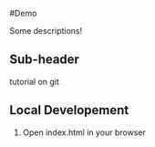 #Demo

Some descriptions!

## Sub-header

tutorial on git

## Local Developement

1. Open index.html in your browser
